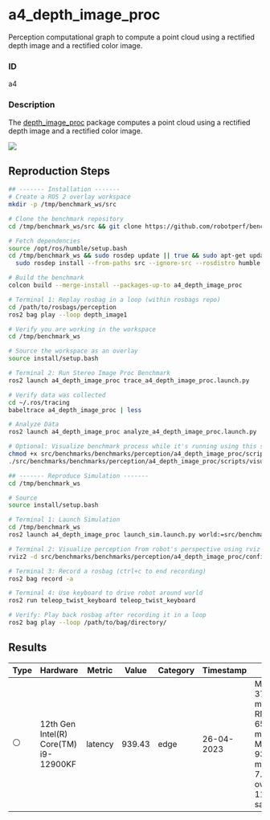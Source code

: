 # a4_depth_image_proc

Perception computational graph to compute a point cloud using a rectified depth image and a rectified color image.

### ID
a4

### Description
The [depth_image_proc](https://github.com/ros-perception/image_pipeline/tree/humble/depth_image_proc) package computes a point cloud using a rectified depth image and a rectified color image. 


![](/imgs/a3_stereo_image_proc_graph.png)

## Reproduction Steps

```bash
## ------- Installation -------
# Create a ROS 2 overlay workspace
mkdir -p /tmp/benchmark_ws/src

# Clone the benchmark repository
cd /tmp/benchmark_ws/src && git clone https://github.com/robotperf/benchmarks

# Fetch dependencies
source /opt/ros/humble/setup.bash
cd /tmp/benchmark_ws && sudo rosdep update || true && sudo apt-get update &&
  sudo rosdep install --from-paths src --ignore-src --rosdistro humble -y

# Build the benchmark
colcon build --merge-install --packages-up-to a4_depth_image_proc

# Terminal 1: Replay rosbag in a loop (within rosbags repo)
cd /path/to/rosbags/perception
ros2 bag play --loop depth_image1

# Verify you are working in the workspace
cd /tmp/benchmark_ws

# Source the workspace as an overlay
source install/setup.bash

# Terminal 2: Run Stereo Image Proc Benchmark
ros2 launch a4_depth_image_proc trace_a4_depth_image_proc.launch.py

# Verify data was collected
cd ~/.ros/tracing
babeltrace a4_depth_image_proc | less

# Analyze Data
ros2 launch a4_depth_image_proc analyze_a4_depth_image_proc.launch.py

# Optional: Visualize benchmark process while it's running using this script
chmod +x src/benchmarks/benchmarks/perception/a4_depth_image_proc/scripts/visualize_benchmark.sh
./src/benchmarks/benchmarks/perception/a4_depth_image_proc/scripts/visualize_benchmark.sh

## ------- Reproduce Simulation -------
cd /tmp/benchmark_ws

# Source
source install/setup.bash

# Terminal 1: Launch Simulation
cd /tmp/benchmark_ws 
ros2 launch a4_depth_image_proc launch_sim.launch.py world:=src/benchmarks/benchmarks/perception/a4_depth_image_proc/worlds/parking_garage.world

# Terminal 2: Visualize perception from robot's perspective using rviz
rviz2 -d src/benchmarks/benchmarks/perception/a4_depth_image_proc/config/sim_depth_camera_bot.rviz

# Terminal 3: Record a rosbag (ctrl+c to end recording)
ros2 bag record -a

# Terminal 4: Use keyboard to drive robot around world
ros2 run teleop_twist_keyboard teleop_twist_keyboard

# Verify: Play back rosbag after recording it in a loop
ros2 bag play --loop /path/to/bag/directory/

```

## Results

| Type | Hardware | Metric | Value | Category | Timestamp | Note | Data Source |
| --- | --- | --- | --- | --- | --- | --- | --- |
| :white_circle: | 12th Gen Intel(R) Core(TM) i9-12900KF | latency | 939.43 | edge | 26-04-2023 | Mean: 37.09 ms,  RMS: 65.12 ms, Max: 939.43 ms, Min: 7.97 ms over 1147 samples. | perception/depth_image1 |

